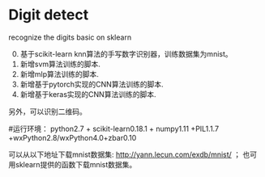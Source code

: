 # **Digit detect**

recognize the digits basic on sklearn

0. 基于scikit-learn knn算法的手写数字识别器，训练数据集为mnist。
1. 新增svm算法训练的脚本.
2. 新增mlp算法训练的脚本.
3. 新增基于pytorch实现的CNN算法训练的脚本.
4. 新增基于keras实现的CNN算法训练的脚本.

另外，可以识别二维码。

#运行环境：
python2.7 + scikit-learn0.18.1 + numpy1.11 +PIL1.1.7 +wxPython2.8/wxPython4.0+zbar0.10

可以从以下地址下载mnist数据集: http://yann.lecun.com/exdb/mnist/ ；
也可用sklearn提供的函数下载mnist数据集。

